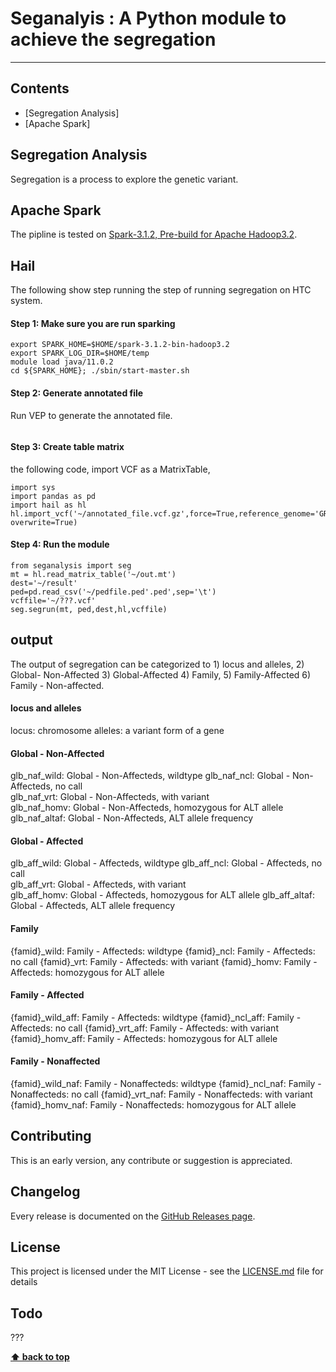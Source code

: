 # Seganalyis : A Python module to achieve the segregation
***

## Contents
- [Segregation Analysis]
- [Apache Spark]

## Segregation Analysis
Segregation is a process to explore the genetic variant. 
## Apache Spark
The pipline is tested on [Spark-3.1.2, Pre-build for Apache Hadoop3.2](https://spark.apache.org/downloads.html).  

## Hail
The following show step running the step of running segregation on HTC system.  

#### Step 1: Make sure you are run sparking   
```
export SPARK_HOME=$HOME/spark-3.1.2-bin-hadoop3.2
export SPARK_LOG_DIR=$HOME/temp
module load java/11.0.2
cd ${SPARK_HOME}; ./sbin/start-master.sh

```

#### Step 2: Generate annotated file 
Run VEP to generate the annotated file.   
```
```

#### Step 3:  Create table matrix
the following code, import VCF as a MatrixTable, 
```
import sys
import pandas as pd 
import hail as hl
hl.import_vcf('~/annotated_file.vcf.gz',force=True,reference_genome='GRCh38',array_elements_required=False).write('~/out.mt', overwrite=True)
```

#### Step 4: Run the module

```
from seganalysis import seg
mt = hl.read_matrix_table('~/out.mt')
dest='~/result'
ped=pd.read_csv('~/pedfile.ped'.ped',sep='\t')
vcffile='~/???.vcf'
seg.segrun(mt, ped,dest,hl,vcffile)    
```


## output
The output of segregation can be categorized to  1) locus and alleles,  2) Global- Non-Affected 3) Global-Affected 4) Family, 5) Family-Affected 6) Family - Non-affected.  
#### locus and alleles
locus: chromosome
alleles:  a variant form of a gene
#### Global - Non-Affected
glb_naf_wild: Global - Non-Affecteds, wildtype
glb_naf_ncl:     Global - Non-Affecteds, no call     
glb_naf_vrt:     Global - Non-Affecteds, with variant    
glb_naf_homv:    Global - Non-Affecteds, homozygous for ALT allele
glb_naf_altaf:   Global - Non-Affecteds, ALT allele frequency   

#### Global - Affected
glb_aff_wild: Global - Affecteds, wildtype 
glb_aff_ncl:     Global - Affecteds, no call     
glb_aff_vrt:     Global - Affecteds, with variant  
glb_aff_homv:    Global - Affecteds, homozygous for ALT allele
glb_aff_altaf:   Global - Affecteds, ALT allele frequency   

#### Family
{famid}_wild: Family - Affecteds: wildtype 
{famid}_ncl: Family - Affecteds: no call
{famid}_vrt: Family - Affecteds: with variant
{famid}_homv: Family - Affecteds: homozygous for ALT allele

#### Family - Affected
{famid}_wild_aff: Family - Affecteds: wildtype 
{famid}_ncl_aff: Family - Affecteds: no call
{famid}_vrt_aff: Family - Affecteds: with variant
{famid}_homv_aff: Family - Affecteds: homozygous for ALT allele

#### Family - Nonaffected   
{famid}_wild_naf: Family - Nonaffecteds: wildtype 
{famid}_ncl_naf: Family - Nonaffecteds: no call
{famid}_vrt_naf: Family - Nonaffecteds: with variant
{famid}_homv_naf: Family - Nonaffecteds: homozygous for ALT allele



## Contributing
This is an early version, any contribute or suggestion is appreciated.

## Changelog
Every release is documented on the [GitHub Releases page](https://github.com/The-Neuro-Bioinformatics-Core/seganalysis/releases).

## License
This project is licensed under the MIT License - see the [LICENSE.md](https://github.com/The-Neuro-Bioinformatics-Core/seganalysis/blob/main/LICENSE) file for details

## Todo
???

**[⬆ back to top](#contents)**